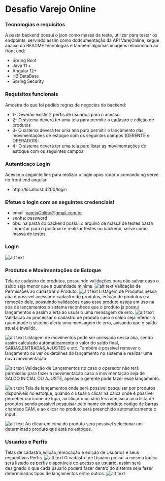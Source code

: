 # Desafio Varejo Online

### Tecnologias e requisitos
A pasta backend possui o json como massa de teste, utilizar para testar os endpoints, servindo assim como dodcumentação da API VarejOnline, segue abaixo do README tecnologias e também algumas imagens relacionada ao front end:

* Spring Boot
* Java 11 +
* Angular 12+
* H2 DataBase
* Spring Security

### Requisitos funcionais
Amostra do que foi pedido regras de negocios do backend:

* 1- Deverão existir 2 perfis de usuários para o acesso
* 2- O sistema deverá ter uma tela para permitir o cadastro e edição de produtos
*  3- O sistema deverá ter uma tela para permitir o lançamento das movimentações de estoque com os seguintes campos (GERENTE e OPERADOR):
* 4- O sistema deverá ter uma tela para listar as movimentações de estoque com os seguintes campos:

### Autenticaço Login
Acesse o seguinte link para realizar o login apos rodar o comando ng serve no front end angular
* http://localhost:4200/login
### Efetue o login com as seguintes credenciais!
* email: varejoOnline@gmail.com.br
* senha: password
* obs: na pasta do backend possui o arquivo de massa de testes basta importar para o postman e realizar testes no backend, serve como massa de testes.
### Login
![alt text](https://github.com/FireXtz/VarejoOnline/blob/main/src/main/resources/assets/LoginForm.png)

### Produtos e Movimentações de Estoque
Tela de cadastro de produtos, possuindo validações para não salvar caso o saldo seja menor que a quantidade minima.
![alt text](https://github.com/FireXtz/VarejoOnline/blob/main/src/main/resources/assets/CadastroProduto.png)
Validação de Permissões ao cadastrar o Produto.
![alt text](https://github.com/FireXtz/VarejoOnline/blob/main/src/main/resources/assets/ListaProdutos.png)
Listagem de Produtos nessa aba é possivel acessar o cadastro de produtos, edição de produtos e a remoção dele, possuindo
validações caso esse produto esteja em uso na aba de lançamentos o sistema reconhece que o produto ja possui lançamentos e assim alerta ao usuário uma mensagem de erro.
![alt text](https://github.com/FireXtz/VarejoOnline/blob/main/src/main/resources/assets/ErroAoCadastrarSaldoInvalido.png)
Validação ao processar o cadastro de produto caso o saldo seja inferior a quantidade o sistema alerta uma mensagem de erro, avisando que o saldo atual é invalido.

![alt text](https://github.com/FireXtz/VarejoOnline/blob/main/src/main/resources/assets/ListaMovimentacao2.png)
Listagem de movimentos pode ser acessada nessa aba, sendo assim calculado automaticamente o valor do saldo final, SAIDAS,ENTRADAS,AJUSTES e etc.
Também é possivel remover o lançamento ou ver os detalhes do lançamento no sistema e realizar uma nova movimentação.

![alt text](https://github.com/FireXtz/VarejoOnline/blob/main/src/main/resources/assets/CadastrarLancamento.png)
Validação de Lançamentos no caso o operador não terá permissão para fazer a movimentação caso a movimentação seja de SALDO INICIAL OU AJUSTE, apenas o gerente pode fazer esse lançamento.

![alt text](https://github.com/FireXtz/VarejoOnline/blob/main/src/main/resources/assets/LancamentoSUcess.png)
Tela de lançamentos onde será possivel pesquisar por produtos disponiveis no estoque, quando o usuário clicar na caixa onde é possivel perceber um icone de lupa, ao clicar o usuário tera acesso a uma lista de produtos sendo possivel pesquisar pelo nome do produto codigo de barras chamado EAM, e ao clicar no produto será preenchido automaticamente o input.

![alt text](https://github.com/FireXtz/VarejoOnline/blob/main/src/main/resources/assets/PesquisaProdutoLancamento.png)
Ao clicar em cima do produto será possivel selecionar um determinado produto que está  no estoque.

### Usuarios e Perfis

Telas de cadastro,edição,remocação e edição de Usuários e seus respectivos Perfis.
![alt text](https://github.com/FireXtz/VarejoOnline/blob/main/src/main/resources/assets/CadastroUsuario.png)
O cadastro de Usuário possui a mesma logica será listado os perfis disponiveis de acesso ao usuário, assim será designado o que cada usuario poderá fazer dentro do sistema seja fazer determinados tipos de lançamentos entre outros.
![alt text](https://github.com/FireXtz/VarejoOnline/blob/main/src/main/resources/assets/CadastroPerfil.png)

